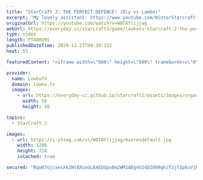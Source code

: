 ```yaml
---
title: "StarCraft 2: THE PERFECT DEFENCE! (Bly vs Lambo)"
excerpt: "My lovely assistant: https://www.youtube.com/WinterStarcraft Lambo on YouTube: https://www.youtube.com/Lambokingx Bly on YouTube: https://www.youtube.com/BlyOnFire  Become a YouTube member: https://lowko.tv/join Support my work on Patreon: http://www.patreon.com/lowkotv  My second channel: http://lowko.tv/morelowko"
originalUrl: https://youtube.com/watch?v=W8TAYlijjag
webUrl: https://everyday.cc/starcraft2/game/lowkotv-starcraft-2-the-perfect-defence-bly-vs-lambo/
type: video
length: PT48M39S
publishedDateTime: 2020-12-21T09:38:15Z
heat: 53

featuredContent: "<iframe width=\"800\" height=\"500\" frameborder=\"0\" src=\"https://www.youtube.com/embed/W8TAYlijjag\" allow=\"accelerometer; autoplay; encrypted-media; gyroscope; picture-in-picture\" allowfullscreen></iframe>"

provider:
  name: LowkoTV
  domain: lowko.tv
  images:
    - url: https://everyday-cc.github.io/starcraft2/assets/images/organizations/lowko.tv-50x50.jpg
      width: 50
      height: 50

topics:
  - StarCraft 2

images:
  - url: https://i.ytimg.com/vi/W8TAYlijjag/maxresdefault.jpg
    width: 1280
    height: 720
    isCached: true

secured: "Rqw07UjcxesXk2NtBXoxGL6AEDUpxBm2WM1ADgeU14DZ809qhiT3jtIp6sVjNzBKrSMh0GJh1a82gZJieg9KcR4wqd19T0GmIFu6DVMCUuJc9M9AMAYwCmyIqrpDGFg5MbxC/3Fhi14PeQfeV6vyIpBCwLonkpnkYML72veJoJ6t76OuULcgrqhrFPiQHLGHgVtVc+RMsHysIzNmjF3DwjE16s2P59w1/KBqWzzy2K+N/7VRtzKo9dVNFc+xP1cVKzamFRKbPgMRhHgzsSwzh42+03SmB5uxHkPOfQk8fdMD5HEwgRteGDrF7uMSJRD6cZiC2CU1MhY2BYMXyl8j+SXXydcQa968zVbmW+RVc6k3h0NJCjekZyf1MRGTXT947qKbvHQLxHgixvH6/QzHXe1fF/ahvvZJAnT6s9UqSV8=;TujX/RjDr1KqadoT5NsAIw=="
---
```


